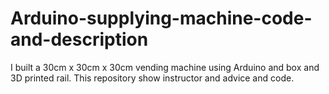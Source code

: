 # Arduino-supplying-machine-code-and-description
I built a 30cm x 30cm x 30cm vending machine using Arduino and box and 3D printed rail. This repository show instructor and advice and code.
